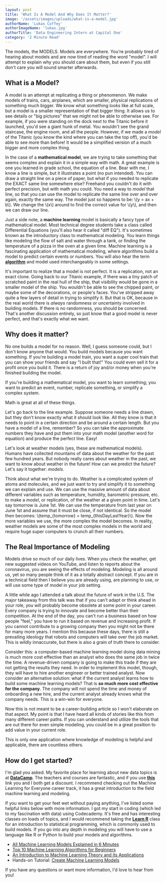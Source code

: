 ```yaml
---
layout: post
title: 'What Is A Model And Why Does It Matter?'
image: '/assets/images/uploads/what-is-a-model.jpg'
authorName: 'Lukas Coffey'
authorImageName: 'lukas.jpg'
authorTitle: 'Data Engineering Intern at Capital One'
category: '2 Minute Read'
---
```


The models, the MODELS. Models are everywhere. You're probably tired of hearing about models and are now tired of reading the word "model". I will attempt to explain why you should care about them, but even if you still don't care you will sound smarter afterwards.

## What is a Model?

A model is an attempt at replicating a thing or phenomenon. We make models of trains, cars, airplanes, which are smaller, physical replications of something much bigger. We know what something looks like at full scale, but a model is a smaller representation of that bigger thing. It allows us to see details or "big pictures" that we might not be able to otherwise see. For example, if you were standing on the dock next to the Titanic before it launched, you'd see a giant hunk of metal. You wouldn't see the grand staircase, the engine room, and all the people. However, if we made a *model* of the Titanic (you know the kind where you can take the top off), you'd be able to see more than before! It would be a simplified version of a much bigger and more complex thing.

In the case of a **mathematical model**, we are trying to take something that seems complex and explain it in a simple way with math. A great example is one you learned in grade school, the equation of a line. Bear with me, I know a line is simple, but it illustrates a point (no pun intended). You can draw a straight line on a piece of paper, but what if you needed to replicate the EXACT same line somewhere else? Freehand you couldn't do it with perfect precision, but with math you could. You need a way to *model* that line, so that you can use the model to replicate the same line over and over again, exactly the same way. The model just so happens to be: \\(y = ax + b\\). We change the \\(x\\) around to find the correct value for \\(y\\), and then we can draw our line.

Just a side note, a **machine learning** model is basically a fancy type of mathematical model. Most technical degree students take a class called Differential Equations (you'll also hear it called "diff EQ"). It's sometimes known as the introductory class to mathematical modeling. You learn things like modeling the flow of salt and water through a tank, or finding the temperature of a pizza in the oven at a given time. Machine learning is a fascinating application of mathematical modeling, where algorithms build a model to predict certain events or numbers. You will also hear the term [**algorithm**](https://slate.com/technology/2016/02/whats-the-deal-with-algorithms.html) and model used interchangeably in some settings.

It's important to realize that a model is not perfect. It is a replication, not an exact clone. Going back to our Titanic example, if there was a tiny patch of scratched paint in the real hull of the ship, that visibility would be gone in a smaller model of the ship. You wouldn't be able to see the chipped paint, or maybe some of the decorations, or people's faces. You've stripped away quite a few layers of detail in trying to simplify it. But that is OK, because in the real world there is *always* randomness or uncertainty involved in building models. If there is no randomness, you should be concerned. That's another discussion entirely, so just know that a good model is never perfect, and that's exactly what we want.

## Why does it matter?

No one builds a model for no reason. Well, I guess someone could, but I don't know anyone that would. You build models because you want something. If you're building a model train, you want a super cool train that you can show your friends and say "I built that!" You could even sell it for a profit once you build it. There is a return of joy and/or money when you're finished building the model.

If you're building a mathematical model, you want to learn something; you want to predict an event, number, replicate something, or simplify a complex system. 

Math is great at all of these things.

Let's go back to the line example. Suppose someone needs a line drawn, but they don't know exactly what it should look like. All they know is that it needs to point in a certain direction and be around a certain length. But you have a model of a line, remember? So you can take the approximate numbers they have and put them into your math model (another word for equation) and produce the perfect line. Easy!

Let's look at weather models (yes, these are mathematical models). Humans have collected mountains of data about the weather for the past few hundred years. But nobody really cares about weather in the past, we want to know about weather in the future! How can we predict the future? Let's say it together: *models*.

Think about what we're trying to do. Weather is a complicated system of atoms and molecules, and we just want to try and simplify it to something we can explain and use. We can use the massive amount of data about different variables such as temperature, humidity, barometric pressure, etc. to make a *model*, or replication, of the weather at a given point in time. Let's say tomorrow is June 1st. We can use the temperature from last year on June 1st and assume that it must be close, if not identical. So the model then becomes: \\(temp_{tomorrow} = temp_{thisDayLastYear}\\). Now the more variables we use, the more complex the model becomes. In reality, weather models are some of the most complex models in the world and require huge super computers to crunch all their numbers.

## The Real Importance of Modeling

Models drive so much of our daily lives. When you check the weather, get new suggested videos on YouTube, and listen to reports about the coronavirus, you are seeing the effects of modeling. Modeling is all around us, yet so many people think of it as a totally abstract concept. If you are in a technical field then I believe you are already using, are planning to use, or will use some type of model in your job setting. 

A little while ago I attended a talk about the future of work in the U.S. The major takeaway from this talk was that if you can't adapt or think ahead in your role, you will probably become obsolete at some point in your career. Every company is trying to innovate and become better than their competition. At the end of the day, you can't run a business based on how people "feel," you have to run it based on revenue and increasing profit. If you cannot contribute to a growing company then you might not be there for many more years. I mention this because these days, there is still a prevailing ideology that robots and computers will take over the job market. This is wildly innaccurate, but there is also a grain of truth there to consider. 

Consider this: a computer-based machine learning model doing data mining is much more cost effective than an analyst who does the same job in twice the time. A revenue-driven company is going to make this trade if they are not getting the results they need. In order to implement this model, though, they will have to hire another engineer or better trained analyst. Now consider an alternative solution: what if the current analyst learns how to build some machine learning models? That is **so much more cost effective for the company**. The company will not spend the time and money of onboarding a new hire, and the current analyst already knows what the company needs. This is a win-win for everyone.

Now this is not meant to be a career-building article so I won't elaborate on that aspect. My point is that I have heard all kinds of stories like this from many different career paths. If you can understand and utilize the tools that are out there for even simple modeling, you could be in a great position to add value in your current role.

This is only one application where knowledge of modeling is helpful and applicable, there are countless others.

## How do I get started?

I'm glad you asked. My favorite place for learning about new data topics is at [**DataCamp**](https://www.datacamp.com/join-me/MjY2MTgzNQ==). The teachers and courses are fantastic, and if you use [**this**](https://www.datacamp.com/join-me/MjY2MTgzNQ==) link you and I both get a discount. I recommend checking out the Machine Learning for Everyone career track, it has a great introduction to the field machine learning and modeling.

If you want to get your feet wet without paying anything, I've listed some helpful links below with more information. I got my start in coding (which led to my fascination with data) using Codecademy. It's free and has interesting classes on loads of topics, and I would recommend taking the [**Learn R**](https://www.codecademy.com/learn/learn-r) class for an introduction to statistical programming, which is commonly used to build models. If you go into any depth in modeling you will have to use a language like R or Python to build your models and algorithms.

- [All Machine Learning Models Explained in 6 Minutes](https://towardsdatascience.com/all-machine-learning-models-explained-in-6-minutes-9fe30ff6776a)
- [Top 10 Machine Learning Algorithms for Beginners](https://www.dataquest.io/blog/top-10-machine-learning-algorithms-for-beginners/)
- [An Introduction to Machine Learning Theory and its Applications](https://www.toptal.com/machine-learning/machine-learning-theory-an-introductory-primer)
- Hands-on Tutorial: [Create Machine Learning Models](https://docs.microsoft.com/en-us/learn/paths/create-machine-learn-models/)

If you have any questions or want more information, I'd love to hear from you!